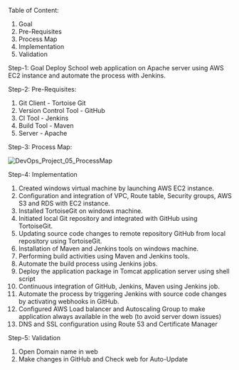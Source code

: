 Table of Content:
1.	Goal
2.	Pre-Requisites
3.	Process Map
4.	Implementation
5.	Validation

Step-1: Goal
Deploy School web application on Apache server using AWS EC2 instance and automate the process with Jenkins.

Step-2: Pre-Requisites:
1.	Git Client - Tortoise Git
2.	Version Control Tool - GitHub
3.	CI Tool - Jenkins
4.	Build Tool - Maven
5.	Server - Apache

Step-3: Process Map:

![DevOps_Project_05_ProcessMap](https://user-images.githubusercontent.com/121715127/213105234-cc165023-42e7-424b-97cd-4ec80ecee7b7.png)

Step-4: Implementation
1. Created windows virtual machine by launching AWS EC2 instance.
2. Configuration and integration of VPC, Route table, Security groups, AWS S3 and RDS with EC2 instance.
3. Installed TortoiseGit on windows machine.
4. Initiated local Git repository and integrated with GitHub using TortoiseGit.
5. Updating source code changes to remote repository GitHub from local repository using TortoiseGit.
6. Installation of Maven and Jenkins tools on windows machine.
7. Performing build activities using Maven and Jenkins tools.
8. Automate the build process using Jenkins jobs.
9. Deploy the application package in Tomcat application server using shell script
10. Continuous integration of GitHub, Jenkins, Maven using Jenkins job.
11. Automate the process by triggering Jenkins with source code changes by activating webhooks in GitHub.
12. Configured AWS Load balancer and Autoscaling Group to make application always available in the web (to avoid server down issues)
13. DNS and SSL configuration using Route 53 and Certificate Manager

Step-5: Validation
1. Open Domain name in web
2. Make changes in GitHub and Check web for Auto-Update
